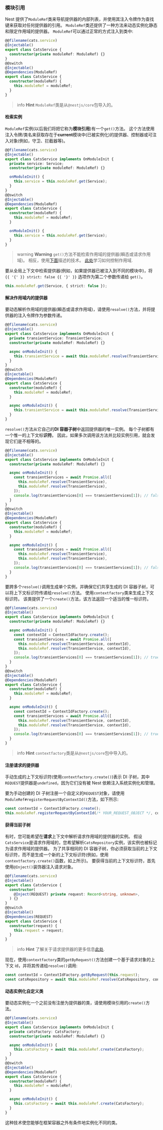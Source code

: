 ### 模块引用

Nest 提供了`ModuleRef`类来导航提供器的内部列表，并使用其注入令牌作为查找键来获取对任何提供器的引用。
`ModuleRef`类还提供了一种方法来动态实例化静态和限定作用域的提供器。
`ModuleRef`可以通过正常的方式注入到类中:

```typescript
@@filename(cats.service)
@Injectable()
export class CatsService {
  constructor(private moduleRef: ModuleRef) {}
}
@@switch
@Injectable()
@Dependencies(ModuleRef)
export class CatsService {
  constructor(moduleRef) {
    this.moduleRef = moduleRef;
  }
}
```

> info **Hint** `ModuleRef`类是从`@nestjs/core`包导入的。

#### 检索实例

`ModuleRef`实例(以后我们将把它称为**模块引用**)有一个`get()`方法。
这个方法使用注入令牌/类名来获取存在于**current**模块中(已被实例化)的提供器、控制器或可注入对象(例如，守卫、拦截器等)。

```typescript
@@filename(cats.service)
@Injectable()
export class CatsService implements OnModuleInit {
  private service: Service;
  constructor(private moduleRef: ModuleRef) {}

  onModuleInit() {
    this.service = this.moduleRef.get(Service);
  }
}
@@switch
@Injectable()
@Dependencies(ModuleRef)
export class CatsService {
  constructor(moduleRef) {
    this.moduleRef = moduleRef;
  }

  onModuleInit() {
    this.service = this.moduleRef.get(Service);
  }
}
```

> warning **Warning** `get()`方法不能检索作用域的提供器(瞬态或请求作用域)。
> 相反，使用[下面](https://docs.nestjs.com/fundamentals/module-ref#resolving-scoped-providers)描述的技术。
> [此处](/fundamentals/injection-scopes)学习如何控制作用域.

要从全局上下文中检索提供器(例如，如果提供器已被注入到不同的模块中)，将 `{{ '{' }} strict: false {{ '}' }}` 选项作为第二个参数传递给 `get()`。

```typescript
this.moduleRef.get(Service, { strict: false });
```

#### 解决作用域内的提供器

要动态解析作用域的提供器(瞬态或请求作用域)，请使用`resolve()`方法，并将提供器的注入令牌作为参数传递。

```typescript
@@filename(cats.service)
@Injectable()
export class CatsService implements OnModuleInit {
  private transientService: TransientService;
  constructor(private moduleRef: ModuleRef) {}

  async onModuleInit() {
    this.transientService = await this.moduleRef.resolve(TransientService);
  }
}
@@switch
@Injectable()
@Dependencies(ModuleRef)
export class CatsService {
  constructor(moduleRef) {
    this.moduleRef = moduleRef;
  }

  async onModuleInit() {
    this.transientService = await this.moduleRef.resolve(TransientService);
  }
}
```

`resolve()`方法从它自己的**DI 容器子树**中返回提供器的唯一实例。
每个子树都有一个惟一的上下文标**识符**。
因此，如果多次调用该方法并比较实例引用，就会发现它们是不相等的。

```typescript
@@filename(cats.service)
@Injectable()
export class CatsService implements OnModuleInit {
  constructor(private moduleRef: ModuleRef) {}

  async onModuleInit() {
    const transientServices = await Promise.all([
      this.moduleRef.resolve(TransientService),
      this.moduleRef.resolve(TransientService),
    ]);
    console.log(transientServices[0] === transientServices[1]); // false
  }
}
@@switch
@Injectable()
@Dependencies(ModuleRef)
export class CatsService {
  constructor(moduleRef) {
    this.moduleRef = moduleRef;
  }

  async onModuleInit() {
    const transientServices = await Promise.all([
      this.moduleRef.resolve(TransientService),
      this.moduleRef.resolve(TransientService),
    ]);
    console.log(transientServices[0] === transientServices[1]); // false
  }
}
```

要跨多个`resolve()`调用生成单个实例，并确保它们共享生成的 DI 容器子树，可以将上下文标识符传递给`resolve()`方法。
使用`contextfactory`类来生成上下文标识符。
该类提供了一个`create()`方法，该方法返回一个适当的惟一标识符。

```typescript
@@filename(cats.service)
@Injectable()
export class CatsService implements OnModuleInit {
  constructor(private moduleRef: ModuleRef) {}

  async onModuleInit() {
    const contextId = ContextIdFactory.create();
    const transientServices = await Promise.all([
      this.moduleRef.resolve(TransientService, contextId),
      this.moduleRef.resolve(TransientService, contextId),
    ]);
    console.log(transientServices[0] === transientServices[1]); // true
  }
}
@@switch
@Injectable()
@Dependencies(ModuleRef)
export class CatsService {
  constructor(moduleRef) {
    this.moduleRef = moduleRef;
  }

  async onModuleInit() {
    const contextId = ContextIdFactory.create();
    const transientServices = await Promise.all([
      this.moduleRef.resolve(TransientService, contextId),
      this.moduleRef.resolve(TransientService, contextId),
    ]);
    console.log(transientServices[0] === transientServices[1]); // true
  }
}
```

> info **Hint** `contextfactory`类是从`@nestjs/core`包中导入的。

#### 注册请求的提供器

手动生成的上下文标识符(使用`contextfactory.create()`)表示 DI 子树，其中`REQUEST`提供器是`undefined`，因为它们没有被 Nest 依赖注入系统实例化和管理。

要为手动创建的 DI 子树注册一个自定义的`REQUEST`对象，请使用`ModuleRef#registerRequestByContextId()`方法，如下所示:

```typescript
const contextId = ContextIdFactory.create();
this.moduleRef.registerRequestByContextId(/* YOUR_REQUEST_OBJECT */, contextId);
```

#### 获得当前子树

有时，您可能希望在**请求**上下文中解析请求作用域的提供器的实例。
假设`CatsService`是请求作用域的，您希望解析`CatsRepository`实例，该实例也被标记为请求作用域的提供器。
为了共享相同的 DI 容器子树，你必须获取当前的上下文标识符，而不是生成一个新的上下文标识符(例如，使用`contextfactory.create()`函数，如上所示)。
要获得当前的上下文标识符，首先使用`@Inject()`装饰器注入请求对象。

```typescript
@@filename(cats.service)
@Injectable()
export class CatsService {
  constructor(
    @Inject(REQUEST) private request: Record<string, unknown>,
  ) {}
}
@@switch
@Injectable()
@Dependencies(REQUEST)
export class CatsService {
  constructor(request) {
    this.request = request;
  }
}
```

> info **Hint** 了解关于请求提供器的更多信息[此处](https://docs.nestjs.com/fundamentals/injection-scopes#request-provider).

现在，使用`contextfactory`类的`getByRequest()`方法创建一个基于请求对象的上下文 id，并将其传递给`resolve()`调用:

```typescript
const contextId = ContextIdFactory.getByRequest(this.request);
const catsRepository = await this.moduleRef.resolve(CatsRepository, contextId);
```

#### 动态实例化自定义类

要动态实例化一个之前没有注册为提供器的类，请使用模块引用的`create()`方法。

```typescript
@@filename(cats.service)
@Injectable()
export class CatsService implements OnModuleInit {
  private catsFactory: CatsFactory;
  constructor(private moduleRef: ModuleRef) {}

  async onModuleInit() {
    this.catsFactory = await this.moduleRef.create(CatsFactory);
  }
}
@@switch
@Injectable()
@Dependencies(ModuleRef)
export class CatsService {
  constructor(moduleRef) {
    this.moduleRef = moduleRef;
  }

  async onModuleInit() {
    this.catsFactory = await this.moduleRef.create(CatsFactory);
  }
}
```

这种技术使您能够在框架容器之外有条件地实例化不同的类。

